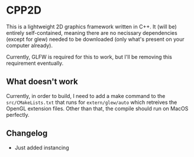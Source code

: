 # CPP2D
This is a lightweight 2D graphics framework written in C++. It (will be) entirely self-contained, meaning there are no necissary dependencies (except for glew) needed to be downloaded (only what's present on your computer already).

Currently, GLFW is required for this to work, but I'll be removing this requirement eventually.

## What doesn't work
Currently, in order to build, I need to add a make command to the `src/CMakeLists.txt` that runs for `extern/glew/auto` which retreives the OpenGL extension files. Other than that, the compile should run on MacOS perfectly.

## Changelog
- Just added instancing